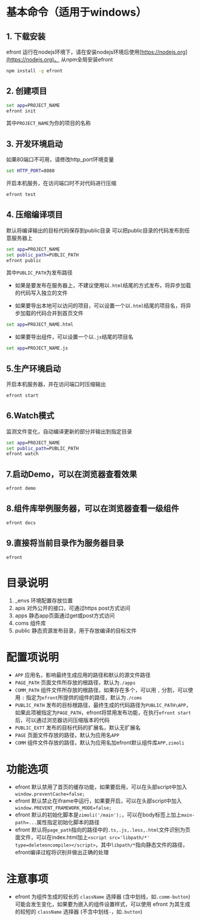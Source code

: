 
# 基本命令（适用于windows）

##    1. 下载安装
efront 运行在nodejs环境下，请在安装nodejs环境后使用[https://nodejs.org](https://nodejs.org)。
从npm全局安装efront

```bat
npm install -g efront
```

##    2. 创建项目

```bat
set app=PROJECT_NAME
efront init
```
其中`PROJECT_NAME`为你的项目的名称

##    3. 开发环境启动

如果80端口不可用，请修改http_port环境变量

```bat
set HTTP_PORT=8080
```
开启本机服务，在访问端口时不对代码进行压缩

```bat
efront test
```

##    4. 压缩编译项目
默认将编译输出的目标代码保存到public目录
可以把public目录的代码发布到任意服务器上
```bat
set app=PROJECT_NAME
set public_path=PUBLIC_PATH
efront public
```
其中`PUBLIC_PATH`为发布路径

* 如果是要发布在服务器上，不建议使用以`.html`结尾的方式发布，将异步加载的代码写入独立的文件

* 如果要导出本地可以访问的项目，可以设置一个以`.html`结尾的项目名，将异步加载的代码合并到首页文件

```bat
set app=PROJECT_NAME.html
```

* 如果要导出组件，可以设置一个以`.js`结尾的项目名
```bat
set app=PROJECT_NAME.js
```
##    5.生产环境启动
开启本机服务器，并在访问端口时压缩输出
```bat
efront start
```

##    6.Watch模式
监测文件变化，自动编译更新的部分并输出到指定目录
```bat
set app=PROJECT_NAME
set public_path=PUBLIC_PATH
efront watch
```

##    7.启动Demo，可以在浏览器查看效果
```bat
efront demo
```

##   8.组件库举例服务器，可以在浏览器查看一级组件
```bat
efront docs
```

##   9.直接将当前目录作为服务器目录
```
efront
```


# 目录说明

01. _envs 环境配置存放位置
02. apis 对外公开的接口，可通过https post方式访问
03. apps 静态app页面通过get或post方式访问
04. coms 组件库
05. public 静态资源发布目录，用于存放编译的目标文件

# 配置项说明
 * `APP` 应用名，影响最终生成应用的路径和默认的源文件路径
 * `PAGE_PATH` 页面文件所存放的根路径，默认为`./apps`
 * `COMM_PATH` 组件文件所存放的根路径，如果存在多个，可以用 `,` 分割，可以使用 `:` 指定为`efront`所提供的组件的路径，默认为`./coms`
 * `PUBLIC_PATH` 发布的目标根路径，最终生成的代码路径为`PUBLIC_PATH\APP`，如果此项被指定为`PAGE_PATH`，efront将禁用发布功能，在执行`efront start`后，可以通过浏览器访问压缩版本的代码
 * `PUBLIC_EXTT` 发布的目标代码的扩展名，默认无扩展名
 * `PAGE` 页面文件存放的路径，默认为应用名`APP`
 * `COMM` 组件文件存放的路径，默认为应用名加efront默认组件库`APP,zimoli`

# 功能选项
* efront 默认禁用了首页的缓存功能，如果要启用，可以在头部script中加入 `window.preventCache=false;`
* efront 默认禁止在iframe中运行，如果要开启，可以在头部script中加入 `window.PREVENT_FRAMEWORK_MODE=false;`
* efront 默认的初始化脚本是`zimoli('/main');`，可以在body标签上加上`main-path=...`属性指定初始化脚本的路径
* efront 默认将`page_path`指向的路径中的`.ts,.js,.less,.html`文件识别为页面文件，可以在index.html加上`<script src='libpath/*' type=deleteoncompile></script>`，其中`libpath/*`指向静态文件的路径，efront编译过程将识别并做出正确的处理

# 注意事项
* efront 为组件生成的较长的 `className` 选择器 (含中划线，如`.comm-button`)可能会发生变化，如果要为嵌入的组件设置样式，可以使用 efront 为其生成的较短的 `className` 选择器 (不含中划线`-`，如`.button`)